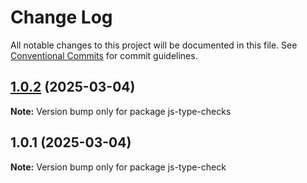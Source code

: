 # Change Log

All notable changes to this project will be documented in this file.
See [Conventional Commits](https://conventionalcommits.org) for commit guidelines.

## [1.0.2](https://github.com/michelwene/js-type-check/compare/v1.0.1...v1.0.2) (2025-03-04)

**Note:** Version bump only for package js-type-checks





## 1.0.1 (2025-03-04)

**Note:** Version bump only for package js-type-check
